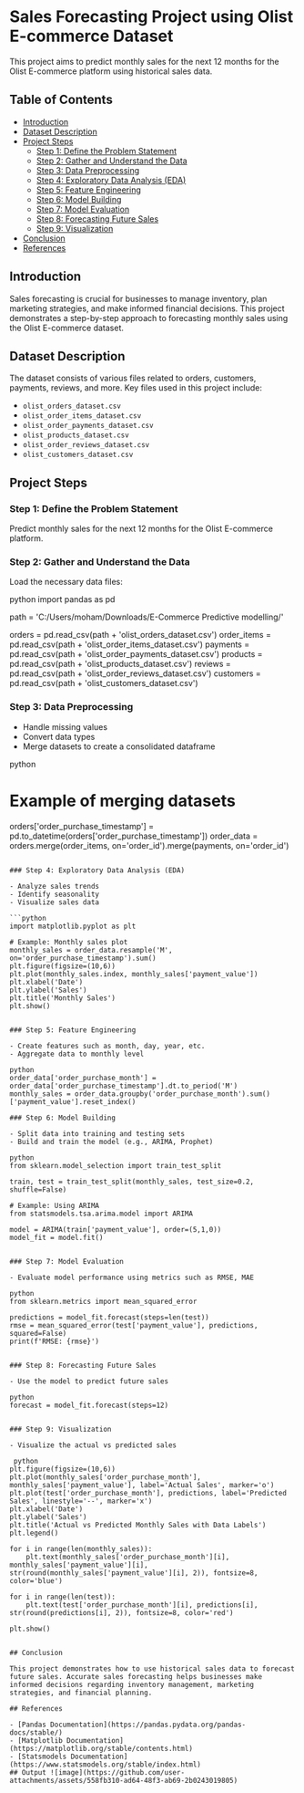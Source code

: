 # Sales Forecasting Project using Olist E-commerce Dataset

This project aims to predict monthly sales for the next 12 months for the Olist E-commerce platform using historical sales data.

## Table of Contents

- [Introduction](#introduction)
- [Dataset Description](#dataset-description)
- [Project Steps](#project-steps)
  - [Step 1: Define the Problem Statement](#step-1-define-the-problem-statement)
  - [Step 2: Gather and Understand the Data](#step-2-gather-and-understand-the-data)
  - [Step 3: Data Preprocessing](#step-3-data-preprocessing)
  - [Step 4: Exploratory Data Analysis (EDA)](#step-4-exploratory-data-analysis-eda)
  - [Step 5: Feature Engineering](#step-5-feature-engineering)
  - [Step 6: Model Building](#step-6-model-building)
  - [Step 7: Model Evaluation](#step-7-model-evaluation)
  - [Step 8: Forecasting Future Sales](#step-8-forecasting-future-sales)
  - [Step 9: Visualization](#step-9-visualization)
- [Conclusion](#conclusion)
- [References](#references)

## Introduction

Sales forecasting is crucial for businesses to manage inventory, plan marketing strategies, and make informed financial decisions. This project demonstrates a step-by-step approach to forecasting monthly sales using the Olist E-commerce dataset.

## Dataset Description

The dataset consists of various files related to orders, customers, payments, reviews, and more. Key files used in this project include:

- `olist_orders_dataset.csv`
- `olist_order_items_dataset.csv`
- `olist_order_payments_dataset.csv`
- `olist_products_dataset.csv`
- `olist_order_reviews_dataset.csv`
- `olist_customers_dataset.csv`

## Project Steps

### Step 1: Define the Problem Statement

Predict monthly sales for the next 12 months for the Olist E-commerce platform.

### Step 2: Gather and Understand the Data

Load the necessary data files:

python
import pandas as pd

path = 'C:/Users/moham/Downloads/E-Commerce Predictive modelling/'

orders = pd.read_csv(path + 'olist_orders_dataset.csv')
order_items = pd.read_csv(path + 'olist_order_items_dataset.csv')
payments = pd.read_csv(path + 'olist_order_payments_dataset.csv')
products = pd.read_csv(path + 'olist_products_dataset.csv')
reviews = pd.read_csv(path + 'olist_order_reviews_dataset.csv')
customers = pd.read_csv(path + 'olist_customers_dataset.csv')


### Step 3: Data Preprocessing

- Handle missing values
- Convert data types
- Merge datasets to create a consolidated dataframe

python
# Example of merging datasets
orders['order_purchase_timestamp'] = pd.to_datetime(orders['order_purchase_timestamp'])
order_data = orders.merge(order_items, on='order_id').merge(payments, on='order_id')
```

### Step 4: Exploratory Data Analysis (EDA)

- Analyze sales trends
- Identify seasonality
- Visualize sales data

```python
import matplotlib.pyplot as plt

# Example: Monthly sales plot
monthly_sales = order_data.resample('M', on='order_purchase_timestamp').sum()
plt.figure(figsize=(10,6))
plt.plot(monthly_sales.index, monthly_sales['payment_value'])
plt.xlabel('Date')
plt.ylabel('Sales')
plt.title('Monthly Sales')
plt.show()


### Step 5: Feature Engineering

- Create features such as month, day, year, etc.
- Aggregate data to monthly level

python
order_data['order_purchase_month'] = order_data['order_purchase_timestamp'].dt.to_period('M')
monthly_sales = order_data.groupby('order_purchase_month').sum()['payment_value'].reset_index()

### Step 6: Model Building

- Split data into training and testing sets
- Build and train the model (e.g., ARIMA, Prophet)

python
from sklearn.model_selection import train_test_split

train, test = train_test_split(monthly_sales, test_size=0.2, shuffle=False)

# Example: Using ARIMA
from statsmodels.tsa.arima.model import ARIMA

model = ARIMA(train['payment_value'], order=(5,1,0))
model_fit = model.fit()


### Step 7: Model Evaluation

- Evaluate model performance using metrics such as RMSE, MAE

python
from sklearn.metrics import mean_squared_error

predictions = model_fit.forecast(steps=len(test))
rmse = mean_squared_error(test['payment_value'], predictions, squared=False)
print(f'RMSE: {rmse}')


### Step 8: Forecasting Future Sales

- Use the model to predict future sales

python
forecast = model_fit.forecast(steps=12)


### Step 9: Visualization

- Visualize the actual vs predicted sales

 python
plt.figure(figsize=(10,6))
plt.plot(monthly_sales['order_purchase_month'], monthly_sales['payment_value'], label='Actual Sales', marker='o')
plt.plot(test['order_purchase_month'], predictions, label='Predicted Sales', linestyle='--', marker='x')
plt.xlabel('Date')
plt.ylabel('Sales')
plt.title('Actual vs Predicted Monthly Sales with Data Labels')
plt.legend()

for i in range(len(monthly_sales)):
    plt.text(monthly_sales['order_purchase_month'][i], monthly_sales['payment_value'][i], str(round(monthly_sales['payment_value'][i], 2)), fontsize=8, color='blue')

for i in range(len(test)):
    plt.text(test['order_purchase_month'][i], predictions[i], str(round(predictions[i], 2)), fontsize=8, color='red')

plt.show()


## Conclusion

This project demonstrates how to use historical sales data to forecast future sales. Accurate sales forecasting helps businesses make informed decisions regarding inventory management, marketing strategies, and financial planning.

## References

- [Pandas Documentation](https://pandas.pydata.org/pandas-docs/stable/)
- [Matplotlib Documentation](https://matplotlib.org/stable/contents.html)
- [Statsmodels Documentation](https://www.statsmodels.org/stable/index.html)
## Output ![image](https://github.com/user-attachments/assets/558fb310-ad64-48f3-ab69-2b0243019805)

